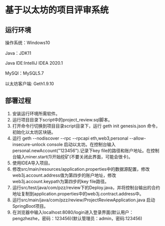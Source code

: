 # 基于以太坊的项目评审系统

## 运行环境
操作系统：Windows10 

Java：JDK11

Java IDE:IntelliJ IDEA 2020.1

MySQl：MySQL5.7

以太坊客户端: Geth1.9.10

## 部署过程
1. 安装运行环境所需软件。
2. 运行项目目录下script中的project_review.sql脚本。
3. 打开命令行切换到项目目录script目录下，运行 geth init genesis.json 命令，初始化以太坊区块链。
4. 运行 geth --nodiscover --rpc --rpcapi eth,web3,personal --allow-insecure-unlock console 启动以太坊。在控制台输入personal.newAccount("123456").记录下key file的路径和账户地址。在控制台输入miner.start(1)开始挖矿(不要关闭此界面，可能会很卡)。
5. 使用IDEA导入项目。
6. 修改src/main/resources/application.properties中的数据源配置，修改web3j.account.address值为第四步的账户地址，修改web3j.account.keypath为第四步的key file路径。
7. 运行src/test/java/com/pzz/review下的Deploy.java，并将控制台输出的合约地址复制到application.properties中的web3j.contract.address中。
8. 运行src/main/java/com/pzz/review/ProjectReviewApplication.java 启动SpringBoot项目。
9. 在浏览器中输入localhost:8080/login进入登录界面(默认用户：pengzhezhe，密码：123456)(默认管理员：admin，密码:123456)